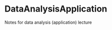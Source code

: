 # DataAnalysisApplication
Notes for data analysis (application) lecture

<!-- https://aishidajt9.github.io/DataAnalysisApplication/ -->
